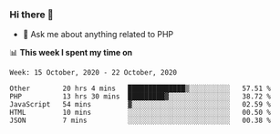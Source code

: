 ### Hi there 👋

<!--
**mustafaculban/mustafaculban** is a ✨ _special_ ✨ repository because its `README.md` (this file) appears on your GitHub profile.

Here are some ideas to get you started:

- 🌱 I’m currently learning ...
- 👯 I’m looking to collaborate on ...
- 🤔 I’m looking for help with ...
- 📫 How to reach me: ...
- 😄 Pronouns: ...
- ⚡ Fun fact: ...

-->
- 💬 Ask me about anything related to PHP


📊 **This week I spent my time on**
<!--START_SECTION:waka-->
```text
Week: 15 October, 2020 - 22 October, 2020

Other        20 hrs 4 mins   ██████████████▒░░░░░░░░░░   57.51 % 
PHP          13 hrs 30 mins  █████████▓░░░░░░░░░░░░░░░   38.72 % 
JavaScript   54 mins         ▓░░░░░░░░░░░░░░░░░░░░░░░░   02.59 % 
HTML         10 mins         ░░░░░░░░░░░░░░░░░░░░░░░░░   00.50 % 
JSON         7 mins          ░░░░░░░░░░░░░░░░░░░░░░░░░   00.38 % 
```
<!--END_SECTION:waka-->

